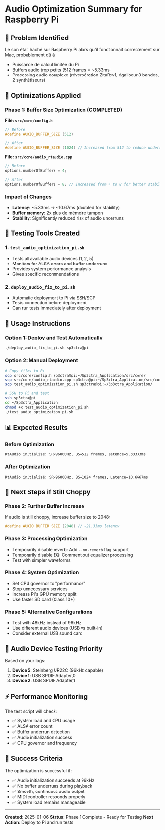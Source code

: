 # Audio Optimization Summary for Raspberry Pi

## 🎯 Problem Identified
Le son était haché sur Raspberry Pi alors qu'il fonctionnait correctement sur Mac, probablement dû à:
- Puissance de calcul limitée du Pi
- Buffers audio trop petits (512 frames = ~5.33ms)
- Processing audio complexe (réverbération ZitaRev1, égaliseur 3 bandes, 2 synthétiseurs)

## 🔧 Optimizations Applied

### Phase 1: Buffer Size Optimization (COMPLETED)

**File: `src/core/config.h`**
```cpp
// Before
#define AUDIO_BUFFER_SIZE (512)

// After  
#define AUDIO_BUFFER_SIZE (1024) // Increased from 512 to reduce underruns on Pi
```

**File: `src/core/audio_rtaudio.cpp`**
```cpp
// Before
options.numberOfBuffers = 4;

// After
options.numberOfBuffers = 8; // Increased from 4 to 8 for better stability on Pi
```

### Impact of Changes
- **Latency**: ~5.33ms → ~10.67ms (doubled for stability)
- **Buffer memory**: 2x plus de mémoire tampon
- **Stability**: Significantly reduced risk of audio underruns

## 🧪 Testing Tools Created

### 1. `test_audio_optimization_pi.sh`
- Tests all available audio devices (1, 2, 5)
- Monitors for ALSA errors and buffer underruns
- Provides system performance analysis
- Gives specific recommendations

### 2. `deploy_audio_fix_to_pi.sh`
- Automatic deployment to Pi via SSH/SCP
- Tests connection before deployment
- Can run tests immediately after deployment

## 🚀 Usage Instructions

### Option 1: Deploy and Test Automatically
```bash
./deploy_audio_fix_to_pi.sh sp3ctra@pi
```

### Option 2: Manual Deployment
```bash
# Copy files to Pi
scp src/core/config.h sp3ctra@pi:~/Sp3ctra_Application/src/core/
scp src/core/audio_rtaudio.cpp sp3ctra@pi:~/Sp3ctra_Application/src/core/
scp test_audio_optimization_pi.sh sp3ctra@pi:~/Sp3ctra_Application/

# SSH to Pi and test
ssh sp3ctra@pi
cd ~/Sp3ctra_Application
chmod +x test_audio_optimization_pi.sh
./test_audio_optimization_pi.sh
```

## 📊 Expected Results

### Before Optimization
```
RtAudio initialisé: SR=96000Hz, BS=512 frames, Latence=5.33333ms
```

### After Optimization
```
RtAudio initialisé: SR=96000Hz, BS=1024 frames, Latence=10.6667ms
```

## 🔄 Next Steps if Still Choppy

### Phase 2: Further Buffer Increase
If audio is still choppy, increase buffer size to 2048:
```cpp
#define AUDIO_BUFFER_SIZE (2048) // ~21.33ms latency
```

### Phase 3: Processing Optimization
- Temporarily disable reverb: Add `--no-reverb` flag support
- Temporarily disable EQ: Comment out equalizer processing
- Test with simpler waveforms

### Phase 4: System Optimization
- Set CPU governor to "performance"
- Stop unnecessary services
- Increase Pi's GPU memory split
- Use faster SD card (Class 10+)

### Phase 5: Alternative Configurations
- Test with 48kHz instead of 96kHz
- Use different audio devices (USB vs built-in)
- Consider external USB sound card

## 🎵 Audio Device Testing Priority

Based on your logs:
1. **Device 5**: Steinberg UR22C (96kHz capable)
2. **Device 1**: USB SPDIF Adapter,0 
3. **Device 2**: USB SPDIF Adapter,1

## ⚡ Performance Monitoring

The test script will check:
- ✅ System load and CPU usage
- ✅ ALSA error count
- ✅ Buffer underrun detection
- ✅ Audio initialization success
- ✅ CPU governor and frequency

## 🎯 Success Criteria

The optimization is successful if:
- ✅ Audio initialization succeeds at 96kHz
- ✅ No buffer underruns during playback
- ✅ Smooth, continuous audio output
- ✅ MIDI controller responds properly
- ✅ System load remains manageable

---

**Created**: 2025-01-06
**Status**: Phase 1 Complete - Ready for Testing
**Next Action**: Deploy to Pi and run tests
